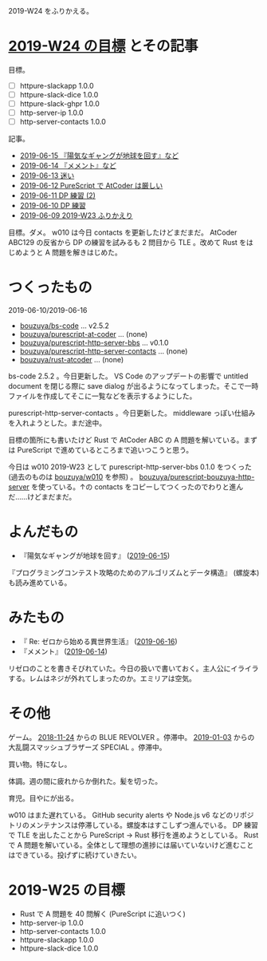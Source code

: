 2019-W24 をふりかえる。

# [2019-W24 の目標][2019-06-09] とその記事

目標。

- [ ] httpure-slackapp 1.0.0
- [ ] httpure-slack-dice 1.0.0
- [ ] httpure-slack-ghpr 1.0.0
- [ ] http-server-ip 1.0.0
- [ ] http-server-contacts 1.0.0

記事。

- [2019-06-15 『陽気なギャングが地球を回す』など][2019-06-15]
- [2019-06-14 『メメント』など][2019-06-14]
- [2019-06-13 迷い][2019-06-13]
- [2019-06-12 PureScript で AtCoder は厳しい][2019-06-12]
- [2019-06-11 DP 練習 (2)][2019-06-11]
- [2019-06-10 DP 練習][2019-06-10]
- [2019-06-09 2019-W23 ふりかえり][2019-06-09]

目標。ダメ。 w010 は今日 contacts を更新したけどまだまだ。 AtCoder ABC129 の反省から DP の練習を試みるも 2 問目から TLE 。改めて Rust をはじめようと A 問題を解きはじめた。

# つくったもの

2019-06-10/2019-06-16

- [bouzuya/bs-code][] ... v2.5.2
- [bouzuya/purescript-at-coder][] ... (none)
- [bouzuya/purescript-http-server-bbs][] ... v0.1.0
- [bouzuya/purescript-http-server-contacts][] ... (none)
- [bouzuya/rust-atcoder][] ... (none)

bs-code 2.5.2 。今日更新した。 VS Code のアップデートの影響で untitled document を閉じる際に save dialog が出るようになってしまった。そこで一時ファイルを作成してそこに一覧などを表示するようにした。

purescript-http-server-contacts 。今日更新した。 middleware っぽい仕組みを入れようとした。まだ途中。

目標の箇所にも書いたけど Rust で AtCoder ABC の A 問題を解いている。まずは PureScript で進めているところまで追いつこうと思う。

今日は w010 2019-W23 として purescript-http-server-bbs 0.1.0 をつくった (過去のものは [bouzuya/w010][] を参照) 。 [bouzuya/purescript-bouzuya-http-server][] を使っている。↑の contacts をコピーしてつくったのでわりと進んだ……けどまだまだ。

# よんだもの

- 『陽気なギャングが地球を回す』 ([2019-06-15][])

『プログラミングコンテスト攻略のためのアルゴリズムとデータ構造』 (螺旋本) も読み進めている。

# みたもの

- 『 Re: ゼロから始める異世界生活』 ([2019-06-16][])
- 『メメント』 ([2019-06-14][])

リゼロのことを書きそびれていた。今日の扱いで書いておく。主人公にイライラする。レムはネジが外れてしまったのか。エミリアは空気。

# その他

ゲーム。 [2018-11-24][] からの BLUE REVOLVER 。停滞中。 [2019-01-03][] からの大乱闘スマッシュブラザーズ SPECIAL 。停滞中。

買い物。特になし。

体調。週の間に疲れからか倒れた。髪を切った。

育児。目やにが出る。

w010 はまた遅れている。 GitHub security alerts や Node.js v6 などのリポジトリのメンテナンスは停滞している。螺旋本はすこしずつ進んでいる。 DP 練習で TLE を出したことから PureScript → Rust 移行を進めようとしている。 Rust で A 問題を解いている。全体として理想の進捗には届いていないけど進むことはできている。投げずに続けていきたい。

# 2019-W25 の目標

- Rust で A 問題を 40 問解く (PureScript に追いつく)
- http-server-ip 1.0.0
- http-server-contacts 1.0.0
- httpure-slackapp 1.0.0
- httpure-slack-dice 1.0.0

[2018-11-24]: https://blog.bouzuya.net/2018/11/24/
[2019-01-03]: https://blog.bouzuya.net/2019/01/03/
[2019-06-09]: https://blog.bouzuya.net/2019/06/09/
[2019-06-10]: https://blog.bouzuya.net/2019/06/10/
[2019-06-11]: https://blog.bouzuya.net/2019/06/11/
[2019-06-12]: https://blog.bouzuya.net/2019/06/12/
[2019-06-13]: https://blog.bouzuya.net/2019/06/13/
[2019-06-14]: https://blog.bouzuya.net/2019/06/14/
[2019-06-15]: https://blog.bouzuya.net/2019/06/15/
[2019-06-16]: https://blog.bouzuya.net/2019/06/16/
[bouzuya/bs-code]: https://github.com/bouzuya/bs-code
[bouzuya/purescript-at-coder]: https://github.com/bouzuya/purescript-at-coder
[bouzuya/purescript-bouzuya-http-server]: https://github.com/bouzuya/purescript-bouzuya-http-server
[bouzuya/purescript-http-server-bbs]: https://github.com/bouzuya/purescript-http-server-bbs
[bouzuya/purescript-http-server-contacts]: https://github.com/bouzuya/purescript-http-server-contacts
[bouzuya/rust-atcoder]: https://github.com/bouzuya/rust-atcoder
[bouzuya/w010]: https://github.com/bouzuya/w010
